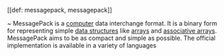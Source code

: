 [[def: messagepack, messagepack]]

~ MessagePack is a [computer](https://en.wikipedia.org/wiki/Computer) data interchange format. It is a binary form for representing simple [data structures](https://en.wikipedia.org/wiki/Data_structure) like [arrays](https://en.wikipedia.org/wiki/Array_data_structure) and [associative arrays](https://en.wikipedia.org/wiki/Associative_array). MessagePack aims to be as compact and simple as possible. The official implementation is available in a variety of languages

